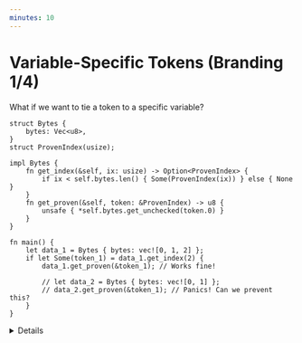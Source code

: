 ```yaml
---
minutes: 10
---
```


# Variable-Specific Tokens (Branding 1/4)

What if we want to tie a token to a specific variable?

```rust,editable
struct Bytes {
    bytes: Vec<u8>,
}
struct ProvenIndex(usize);

impl Bytes {
    fn get_index(&self, ix: usize) -> Option<ProvenIndex> {
        if ix < self.bytes.len() { Some(ProvenIndex(ix)) } else { None }
    }
    fn get_proven(&self, token: &ProvenIndex) -> u8 {
        unsafe { *self.bytes.get_unchecked(token.0) }
    }
}

fn main() {
    let data_1 = Bytes { bytes: vec![0, 1, 2] };
    if let Some(token_1) = data_1.get_index(2) {
        data_1.get_proven(&token_1); // Works fine!

        // let data_2 = Bytes { bytes: vec![0, 1] };
        // data_2.get_proven(&token_1); // Panics! Can we prevent this?
    }
}
```

<details>

- What if we want to tie a token to a _specific variable_ in our code? Can we do
  this in Rust's type system?

- Motivation: We want to have a Token Type that represents a known, valid index
  into a byte array.

  Once we have these proven indexes we would be able to avoid bounds checks
  entirely, as the tokens would act as the _proof of an existing index_.

  In this example there's nothing stopping the proven index of one array being
  used on a different array. If an index is out of bounds in this case, it is
  undefined behavior.

- Demonstrate: Uncomment the `data_2.get_proven(&token_1);` line.

  The code here panics! We want to prevent this "crossover" of token types for
  indexes at compile time.

- Ask: How might we try to do this?

  Expect students to not reach a good implementation from this, but be willing
  to experiment and follow through on suggestions.

- Ask: What are the alternatives, why are they not good enough?

  Expect runtime checking of index bounds, especially as both `Vec::get` and
  `Bytes::get_index` already uses runtime checking.

  Runtime bounds checking does not prevent the erroneous crossover in the first
  place, it only guarantees a panic.

- The kind of token-association we will be doing here is called Branding. This
  is an advanced technique that expands applicability of token types to more API
  designs.

- [`GhostCell`](https://plv.mpi-sws.org/rustbelt/ghostcell/paper.pdf) is a
  prominent user of this, later slides will touch on it.

</details>
